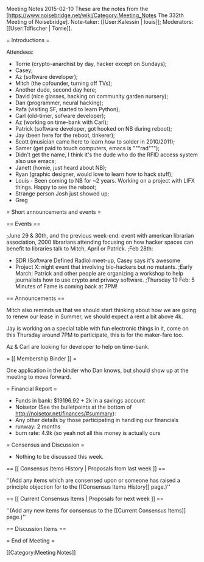 Meeting Notes 2015-02-10 
 These are the notes from the [https://www.noisebridge.net/wiki/Category:Meeting_Notes The 332th Meeting of Noisebridge]. Note-taker: [[User:Kalessin | louis]]; Moderators: [[User:Tdfischer | Torrie]].

= Introductions =

Attendees:
    
* Torrie (crypto-anarchist by day, hacker except on Sundays);
* Casey;
* Az (software developer);
* Mitch (the cofounder, turning off TVs);
* Another dude, second day here;
* David (nice glasses, hacking on community garden nursery);
* Dan (programmer, neural hacking);
* Rafa (visiting SF, started to learn Python);
* Carl (old-timer, sofware developer);
* Az (working on time-bank with Carl);
* Patrick (software developer, got hooked on NB during reboot);
* Jay (been here for the reboot, tinkerer);
* Scott (musician came here to learn how to solder in 2010/2011);
* Samer (get paid to touch computers, emacs is """rad""");
* Didn't get the name, I think it's the dude who do the RFID access system also use emacs;
* Janett (homie, just heard about NB);
* Ryan (graphic designer, would love to learn how to hack stuff);
* Louis - Been coming to NB for ~2 years. Working on a project with LIFX things. Happy to see the reboot;
* Strange person Josh just showed up;
* Greg

= Short announcements and events =

== Events ==

;June 29 &amp; 30th, and the previous week-end:
event with american librarian association, 2000 librarians attending focusing on how hacker spaces can benefit to libraries talk to Mitch, April or Patrick.
;Feb 28th:
* SDR (Software Defined Radio) meet-up, Casey says it's awesome
* Project X: night event that involving bio-hackers but no mutants.
;Early March:
Patrick and other people are organizing a workshop to help journalists how to use crypto and privacy software.
;Thursday 19 Feb:
5 Minutes of Fame is coming back at 7PM!

== Announcements ==

Mitch also reminds us that we should start thinking about how we are going to renew our lease in Summer, we should expect a rent a bit above 4k.

Jay is working on a special table with fun electronic things in it, come on this Thursday around 7PM to participate, this is for the maker-fare too.

Az &amp; Carl are looking for developer to help on time-bank.

= [[ Membership Binder ]] =

One application in the binder who Dan knows, but should show up at the meeting to move forward.

= Financial Report =

* Funds in bank: $19196.92 + 2k in a savings account
* Noisetor (See the bulletpoints at the bottom of http://noisetor.net/finances/#summary):
* Any other details by those participating in handling our financials
* runway: 2 months
* burn rate: 4.9k (so yeah not all this money is actually ours

= Consensus and Discussion =

* Nothing to be discussed this week.

== [[ Consensus Items History | Proposals from last week ]] ==

''(Add any items which are consensed upon or someone has raised a principle objection for to the [[Consensus Items History]] page.)''

== [[ Current Consensus Items | Proposals for next week ]] ==

''(Add any new items for consensus to the [[Current Consensus Items]] page.)''

== Discussion Items ==

= End of Meeting =

[[Category:Meeting Notes]]